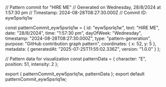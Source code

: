// Pattern commit for "HIRE ME"
// Generated on Wednesday, 28/8/2024 at 1:57:30 pm
// Timestamp: 2024-08-28T08:27:30.000Z
// Commit ID: eyw5psrlq1w

const patternCommit_eyw5psrlq1w = {
  id: "eyw5psrlq1w",
  text: "HIRE ME",
  date: "28/8/2024",
  time: "1:57:30 pm",
  dayOfWeek: "Wednesday",
  timestamp: "2024-08-28T08:27:30.000Z",
  type: "pattern-generation",
  purpose: "GitHub contribution graph pattern",
  coordinates: {
    x: 52,
    y: 5
  },
  metadata: {
    generatedAt: "2025-07-25T11:55:02.336Z",
    version: "1.0.0"
  }
};

// Pattern data for visualization
const patternData = {
  character: "E",
  position: 51,
  intensity: 2
};

export { patternCommit_eyw5psrlq1w, patternData };
export default patternCommit_eyw5psrlq1w;
